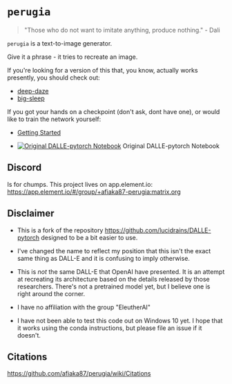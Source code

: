 # `perugia`

> "Those who do not want to imitate anything, produce nothing."
>  \- Dali

`perugia` is a text-to-image generator. 

Give it a phrase - it tries to recreate an image. 

If you're looking for a version of this that, you know, actually works presently, you should check out:
- [deep-daze](https://github.com/lucidrains/deep-daze)
- [big-sleep](https://github.com/lucidrains/big-sleep)

If you got your hands on a checkpoint (don't ask, dont have one), or would like to train the network yourself:

- [Getting Started](https://github.com/afiaka87/perugia/wiki/Getting-Started)

- [![Original DALLE-pytorch Notebook](https://colab.research.google.com/assets/colab-badge.svg)](https://colab.research.google.com/drive/1dWvA54k4fH8zAmiix3VXbg95uEIMfqQM?usp=sharing)  Original DALLE-pytorch Notebook

## Discord

Is for chumps. This project lives on app.element.io:
https://app.element.io/#/group/+afiaka87-perugia:matrix.org

## Disclaimer
  - This is a fork of the repository https://github.com/lucidrains/DALLE-pytorch designed to be a bit easier to use.

  - I've changed the name to reflect my position that this isn't the exact same thing as DALL-E and it is confusing to imply otherwise.

  - This is _not_ the same DALL-E that OpenAI have presented. It is an attempt at recreating its architecture based on the details released by those researchers. There's not a pretrained model yet, but I believe one is right around the corner.
  
  - I have no affiliation with the group "EleutherAI"
  
  - I have not been able to test this code out on Windows 10 yet. I hope that it works using the conda instructions, but please file an issue if it doesn't. 


## Citations

https://github.com/afiaka87/perugia/wiki/Citations
